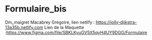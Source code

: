 # Formulaire_bis
Dm_maigret
Macabrey Grégoire, lien netlify : https://jolly-dijkstra-13a35b.netlify.com Lien de la Maquette :https://www.figma.com/file/SBKLKyuGV5X5qyH4UY9DGG/Formulaire
